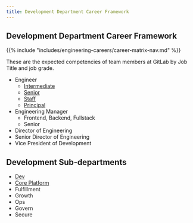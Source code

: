 ```yaml
---
title: Development Department Career Framework
---
```


## Development Department Career Framework

{{% include "includes/engineering-careers/career-matrix-nav.md" %}}

These are the expected competencies of team members at GitLab by Job Title and job grade.

- Engineer
    - [Intermediate](/handbook/engineering/careers/matrix/development/intermediate/)
    - [Senior](/handbook/engineering/careers/matrix/development/senior/)
    - [Staff](/handbook/engineering/careers/matrix/development/staff/)
    - [Principal](/handbook/engineering/careers/matrix/development/principal/)
- Engineering Manager
    - Frontend, Backend, Fullstack
    - Senior
- Director of Engineering
- Senior Director of Engineering
- Vice President of Development

## Development Sub-departments

- [Dev](/handbook/engineering/careers/matrix/development/dev/)
- [Core Platform](/handbook/engineering/careers/matrix/infrastructure/core-platform/)
- <span class="colour" style="color: rgb(51, 51, 51);">Fulfillment</span>
- Growth
- Ops
- Govern
- Secure
